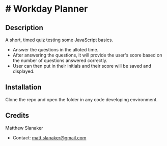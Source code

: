 # # Workday Planner
## Description
A short, timed quiz testing some JavaScript basics.
- Answer the questions in the alloted time.
- After answering the questions, it will provide the user's score based on the number of questions answered correctly.
- User can then put in their initials and their score will be saved and displayed.
## Installation
Clone the repo and open the folder in any code developing environment.
## Credits
Matthew Slanaker
- Contact: matt.slanaker@gmail.com
